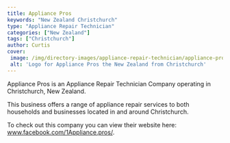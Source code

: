 ```yaml
---
title: Appliance Pros
keywords: "New Zealand Christchurch"
type: "Appliance Repair Technician"
categories: ["New Zealand"]
tags: ["Christchurch"]
author: Curtis
cover: 
 image: /img/directory-images/appliance-repair-technician/appliance-pros.webp
 alt: 'Logo for Appliance Pros the New Zealand from Christchurch'
---
```


Appliance Pros is an Appliance Repair Technician Company operating in Christchurch, New Zealand.

This business offers a range of appliance repair services to both households and businesses located in and around Christchurch.



To check out this company you can view their website here: www.facebook.com/1Appliance.pros/.
